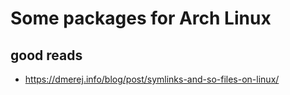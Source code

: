 # Some packages for Arch Linux

## good reads
- https://dmerej.info/blog/post/symlinks-and-so-files-on-linux/
